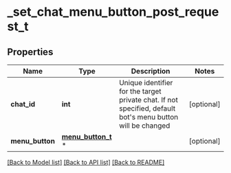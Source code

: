 # _set_chat_menu_button_post_request_t

## Properties
Name | Type | Description | Notes
------------ | ------------- | ------------- | -------------
**chat_id** | **int** | Unique identifier for the target private chat. If not specified, default bot&#39;s menu button will be changed | [optional] 
**menu_button** | [**menu_button_t**](menu_button.md) \* |  | [optional] 

[[Back to Model list]](../README.md#documentation-for-models) [[Back to API list]](../README.md#documentation-for-api-endpoints) [[Back to README]](../README.md)


